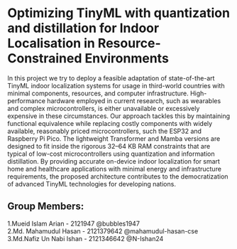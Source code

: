 # Optimizing TinyML with quantization and distillation for Indoor Localisation in Resource-Constrained Environments

In this project we try to deploy a feasible adaptation
of state-of-the-art TinyML indoor localization systems for usage
in third-world countries with minimal components, resources,
and computer infrastructure. High-performance hardware employed in current research, such as wearables and complex
microcontrollers, is either unavailable or excessively expensive in
these circumstances. Our approach tackles this by maintaining
functional equivalence while replacing costly components with
widely available, reasonably priced microcontrollers, such the
ESP32 and Raspberry Pi Pico. The lightweight Transformer and
Mamba versions are designed to fit inside the rigorous 32–64 KB
RAM constraints that are typical of low-cost microcontrollers
using quantization and information distillation. By providing
accurate on-device indoor localization for smart home and
healthcare applications with minimal energy and infrastructure
requirements, the proposed architecture contributes to the democratization of advanced TinyML technologies for developing
nations.


## Group Members:
1.Mueid Islam Arian - 2121947 @bubbles1947  
2.Md. Mahamudul Hasan - 2121379642 @mahamudul-hasan-cse  
3.Md.Nafiz Un Nabi Ishan - 2121346642 @N-Ishan24  

